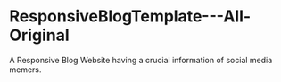 # ResponsiveBlogTemplate---All-Original
A Responsive Blog Website having a crucial information of social media memers.
